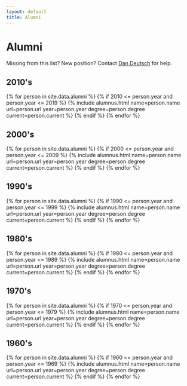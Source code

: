 ```yaml
---
layout: default
title: Alumni
---
```

<h1>Alumni</h1>
Missing from this list? New position? Contact <a href="http://danieldeutsch.github.io">Dan Deutsch</a> for help.

<h2>2010's</h2>
<p>
  {% for person in site.data.alumni %}
    {% if 2010 <= person.year and person.year <= 2019  %}
      {% include alumnus.html name=person.name url=person.url year=person.year degree=person.degree current=person.current %}
    {% endif %}
  {% endfor %}
</p>

<h2>2000's</h2>
<p>
  {% for person in site.data.alumni %}
    {% if 2000 <= person.year and person.year <= 2009  %}
      {% include alumnus.html name=person.name url=person.url year=person.year degree=person.degree current=person.current %}
    {% endif %}
  {% endfor %}
</p>

<h2>1990's</h2>
<p>
  {% for person in site.data.alumni %}
    {% if 1990 <= person.year and person.year <= 1999  %}
      {% include alumnus.html name=person.name url=person.url year=person.year degree=person.degree current=person.current %}
    {% endif %}
  {% endfor %}
</p>

<h2>1980's</h2>
<p>
  {% for person in site.data.alumni %}
    {% if 1980 <= person.year and person.year <= 1989  %}
      {% include alumnus.html name=person.name url=person.url year=person.year degree=person.degree current=person.current %}
    {% endif %}
  {% endfor %}
</p>

<h2>1970's</h2>
<p>
  {% for person in site.data.alumni %}
    {% if 1970 <= person.year and person.year <= 1979  %}
      {% include alumnus.html name=person.name url=person.url year=person.year degree=person.degree current=person.current %}
    {% endif %}
  {% endfor %}
</p>

<h2>1960's</h2>
<p>
  {% for person in site.data.alumni %}
    {% if 1960 <= person.year and person.year <= 1969  %}
      {% include alumnus.html name=person.name url=person.url year=person.year degree=person.degree current=person.current %}
    {% endif %}
  {% endfor %}
</p>
